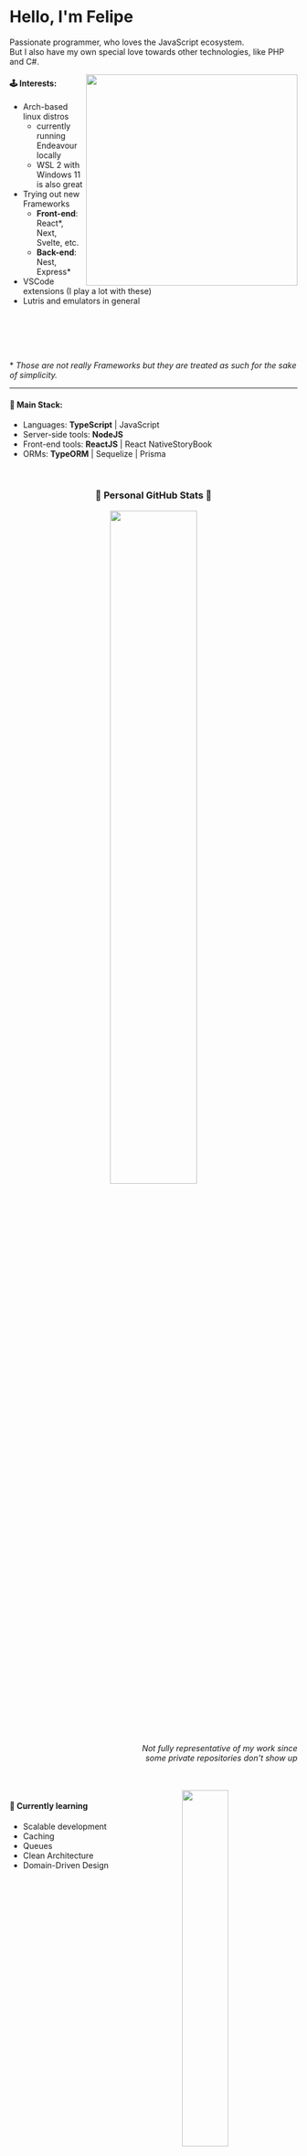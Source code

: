# Hello, I'm Felipe

<p>
Passionate programmer, who loves the JavaScript ecosystem. <br/>
But I also have my own special love towards other technologies, like PHP and C#.
</p>

<img align=right height="370px" src="https://static.zerochan.net/Miyazono.Kaori.full.1794838.jpg" />

#### 🕹️ Interests:

- Arch-based linux distros
  - currently running Endeavour locally
  - WSL 2 with Windows 11 is also great
- Trying out new Frameworks
  - **Front-end**: React*, Next, Svelte, etc.
  - **Back-end**: Nest, Express*
- VSCode extensions (I play a lot with these)
- Lutris and emulators in general

<br />
<br />
<br />
<br />

\* *Those are not really Frameworks but they are treated as such for the sake of simplicity.*

---
#### 🧶 Main Stack:

- Languages: **TypeScript** | JavaScript
- Server-side tools: **NodeJS**
- Front-end tools: **ReactJS** | React NativeStoryBook
- ORMs: **TypeORM** | Sequelize | Prisma

<br/>

<h3 align="center">🌟 Personal GitHub Stats 🌟</h3>
<p align="center">
  <img width="55%" src="https://github-readme-stats.vercel.app/api?username=FelipeSSDev&show_icons=true&theme=radical" />
</p>

<p align=right>
  <i>
    Not fully representative of my work since <br/>
    some private repositories don't show up
  </i>
</p>

<br/>
<br/>

<img align=right width="40%" src="https://github-readme-stats.vercel.app/api/top-langs/?username=FelipeSSDev&show_icons=true&theme=radical&exclude_repo=TextRPG-C" />

#### 📖 Currently learning

- Scalable development
- Caching
- Queues
- Clean Architecture
- Domain-Driven Design
